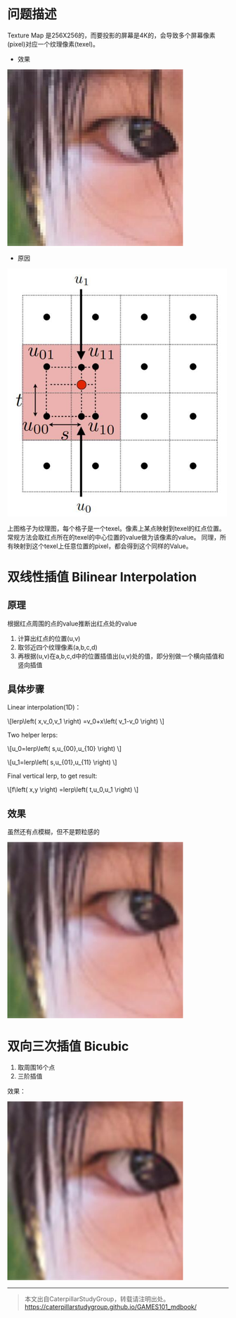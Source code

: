 # 问题描述

Texture Map 是256X256的，而要投影的屏幕是4K的，会导致多个屏幕像素(pixel)对应一个纹理像素(texel)。

- 效果

<img src="../assets/nearest.jpg" width = 400 />

- 原因

<img src="../assets/bilinear.jpg" width = 500 />

上图格子为纹理图，每个格子是一个texel。像素上某点映射到texel的红点位置。常规方法会取红点所在的texel的中心位置的value做为该像素的value。 
同理，所有映射到这个texel上任意位置的pixel，都会得到这个同样的Value。   

# 双线性插值 Bilinear Interpolation

## 原理

根据红点周围的点的value推断出红点处的value  

1. 计算出红点的位置(u,v)  
2. 取邻近四个纹理像素(a,b,c,d)  
3. 再根据(u,v)在a,b,c,d中的位置插值出(u,v)处的值，即分别做一个横向插值和竖向插值

## 具体步骤

Linear interpolation(1D)：

\\[lerp\left( x,v_0,v_1 \right) =v_0+x\left( v_1-v_0 \right) \\]

Two helper lerps:

\\[u_0=lerp\left( s,u_{00},u_{10} \right) \\]

\\[u_1=lerp\left( s,u_{01},u_{11} \right) \\]

Final vertical lerp, to get result:

\\[f\left( x,y \right) =lerp\left( t,u_0,u_1 \right) \\]

## 效果

虽然还有点模糊，但不是颗粒感的

<img src="../assets/bilinear2.jpg" width = 400 />


# 双向三次插值 Bicubic

1. 取周围16个点
2. 三阶插值

效果：

<img src="../assets/bicubic.jpg" width = 400 />

------------------------------

> 本文出自CaterpillarStudyGroup，转载请注明出处。  
> https://caterpillarstudygroup.github.io/GAMES101_mdbook/